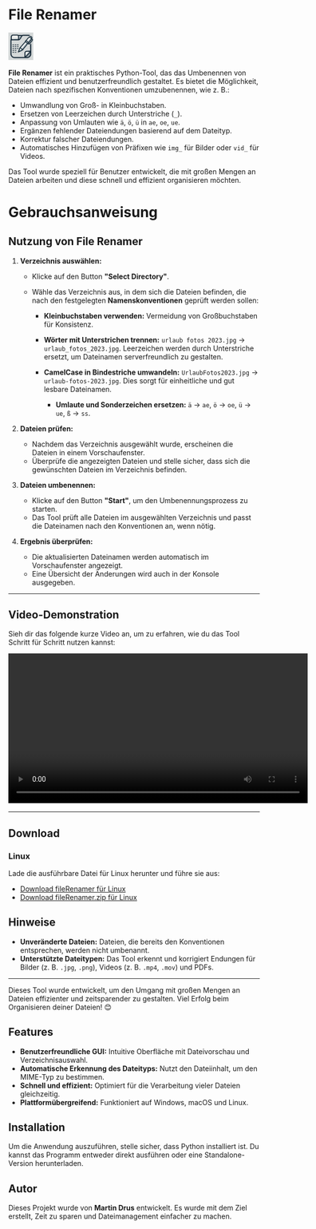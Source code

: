 
# File Renamer 
<img src="assets/logo.svg" alt="File Renamer Logo" width="50"/> 

**File Renamer** ist ein praktisches Python-Tool, das das Umbenennen von Dateien effizient und benutzerfreundlich gestaltet. Es bietet die Möglichkeit, Dateien nach spezifischen Konventionen umzubenennen, wie z. B.:

- Umwandlung von Groß- in Kleinbuchstaben.
- Ersetzen von Leerzeichen durch Unterstriche (`_`).
- Anpassung von Umlauten wie `ä`, `ö`, `ü` in `ae`, `oe`, `ue`.
- Ergänzen fehlender Dateiendungen basierend auf dem Dateityp.
- Korrektur falscher Dateiendungen.
- Automatisches Hinzufügen von Präfixen wie `img_` für Bilder oder `vid_` für Videos.

Das Tool wurde speziell für Benutzer entwickelt, die mit großen Mengen an Dateien arbeiten und diese schnell und effizient organisieren möchten.

# Gebrauchsanweisung

## Nutzung von File Renamer

1. **Verzeichnis auswählen:**
   - Klicke auf den Button **"Select Directory"**.
   - Wähle das Verzeichnis aus, in dem sich die Dateien befinden, die nach den festgelegten **Namenskonventionen** geprüft werden sollen:

     - **Kleinbuchstaben verwenden:** Vermeidung von Großbuchstaben für Konsistenz.
     - **Wörter mit Unterstrichen trennen:** `urlaub fotos 2023.jpg` → `urlaub_fotos_2023.jpg`.           Leerzeichen werden durch Unterstriche ersetzt, um Dateinamen serverfreundlich zu gestalten.
     - **CamelCase in Bindestriche umwandeln:** `UrlaubFotos2023.jpg` → `urlaub-fotos-2023.jpg`.          Dies sorgt für einheitliche und gut lesbare Dateinamen.

       - **Umlaute und Sonderzeichen ersetzen:** `ä` → `ae`, `ö` → `oe`, `ü` → `ue`, `ß` → `ss`.

2. **Dateien prüfen:**
   - Nachdem das Verzeichnis ausgewählt wurde, erscheinen die Dateien in einem Vorschaufenster.
   - Überprüfe die angezeigten Dateien und stelle sicher, dass sich die gewünschten Dateien im Verzeichnis befinden.

3. **Dateien umbenennen:**
   - Klicke auf den Button **"Start"**, um den Umbenennungsprozess zu starten.
   - Das Tool prüft alle Dateien im ausgewählten Verzeichnis und passt die Dateinamen nach den Konventionen an, wenn nötig.

4. **Ergebnis überprüfen:**
   - Die aktualisierten Dateinamen werden automatisch im Vorschaufenster angezeigt.
   - Eine Übersicht der Änderungen wird auch in der Konsole ausgegeben.

---

## Video-Demonstration

Sieh dir das folgende kurze Video an, um zu erfahren, wie du das Tool Schritt für Schritt nutzen kannst:

<video width="600" controls>
  <source src="assets/screencast.mp4" type="video/mp4">
  Dein Browser unterstützt dieses Video-Format nicht.
</video>

---

## Download

### Linux
Lade die ausführbare Datei für Linux herunter und führe sie aus:

- [Download fileRenamer für Linux](dist/fileRenamer)
- [Download fileRenamer.zip für Linux](assets/fileRenamer.zip)


## Hinweise

- **Unveränderte Dateien:** Dateien, die bereits den Konventionen entsprechen, werden nicht umbenannt.
- **Unterstützte Dateitypen:** Das Tool erkennt und korrigiert Endungen für Bilder (z. B. `.jpg`, `.png`), Videos (z. B. `.mp4`, `.mov`) und PDFs.

---

Dieses Tool wurde entwickelt, um den Umgang mit großen Mengen an Dateien effizienter und zeitsparender zu gestalten. Viel Erfolg beim Organisieren deiner Dateien! 😊

## Features

- **Benutzerfreundliche GUI:** Intuitive Oberfläche mit Dateivorschau und Verzeichnisauswahl.
- **Automatische Erkennung des Dateityps:** Nutzt den Dateiinhalt, um den MIME-Typ zu bestimmen.
- **Schnell und effizient:** Optimiert für die Verarbeitung vieler Dateien gleichzeitig.
- **Plattformübergreifend:** Funktioniert auf Windows, macOS und Linux.

## Installation

Um die Anwendung auszuführen, stelle sicher, dass Python installiert ist. Du kannst das Programm entweder direkt ausführen oder eine Standalone-Version herunterladen.

## Autor

Dieses Projekt wurde von **Martin Drus** entwickelt. Es wurde mit dem Ziel erstellt, Zeit zu sparen und Dateimanagement einfacher zu machen.
